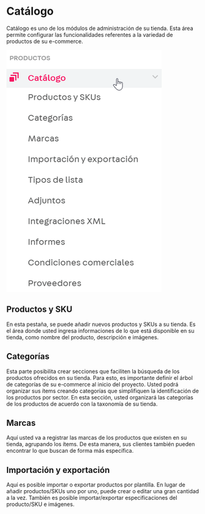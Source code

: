 # Catálogo

Catálogo es uno de los módulos de administración de su tienda. Esta área permite configurar las funcionalidades referentes a la variedad de productos de su e-commerce.

![](../.gitbook/assets/image.png)

## **Productos y SKU**

En esta pestaña, se puede añadir nuevos productos y SKUs a su tienda. Es el área donde usted ingresa informaciones de lo que está disponible en su tienda, como nombre del producto, descripción e imágenes.

## **Categorías**

Esta parte posibilita crear secciones que faciliten la búsqueda de los productos ofrecidos en su tienda. Para esto, es importante definir el árbol de categorías de su e-commerce al inicio del proyecto. Usted podrá organizar sus ítems creando categorías que simplifiquen la identificación de los productos por sector. En esta sección, usted organizará las categorías de los productos de acuerdo con la taxonomía de su tienda.

## **Marcas**

Aquí usted va a registrar las marcas de los productos que existen en su tienda, agrupando los ítems. De esta manera, sus clientes también pueden encontrar lo que buscan de forma más específica.

## **Importación y exportación**

Aquí es posible importar o exportar productos por plantilla. En lugar de añadir productos/SKUs uno por uno, puede crear o editar una gran cantidad a la vez. También es posible importar/exportar especificaciones del producto/SKU e imágenes.

